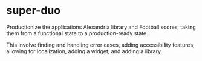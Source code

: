 # super-duo

Productionize the applications Alexandria library and Football scores, taking them from a functional state to a production-ready state. 

This involve finding and handling error cases, adding accessibility features, allowing for localization, adding a widget, and adding a library.
